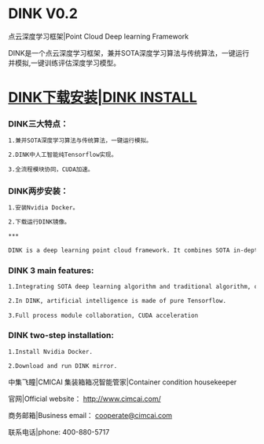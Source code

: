 # DINK V0.2
点云深度学习框架|Point Cloud Deep learning Framework

DINK是一个点云深度学习框架，兼并SOTA深度学习算法与传统算法，一键运行并模拟,一键训练评估深度学习模型。

# [DINK下载安装|DINK INSTALL](https://github.com/CMICAI/DINK/wiki/HOME)

### DINK三大特点：
```bash
1.兼并SOTA深度学习算法与传统算法，一键运行模拟。

2.DINK中人工智能纯Tensorflow实现。
  
3.全流程模块协同，CUDA加速。
```

### DINK两步安装：
```bash
1.安装Nvidia Docker。

2.下载运行DINK镜像。

***

DINK is a deep learning point cloud framework. It combines SOTA in-depth learning algorithm with traditional algorithm and runs simulation with one key.
```

### DINK 3 main features:
```bash
1.Integrating SOTA deep learning algorithm and traditional algorithm, one-click operation simulation.

2.In DINK, artificial intelligence is made of pure Tensorflow.
  
3.Full process module collaboration, CUDA acceleration
```
### DINK two-step installation:
```bash
1.Install Nvidia Docker.

2.Download and run DINK mirror.
```

中集飞瞳|CMICAI
集装箱箱况智能管家|Container condition housekeeper

官网|Official website： http://www.cimcai.com/

商务邮箱|Business email： cooperate@cimcai.com

联系电话|phone: 400-880-5717
